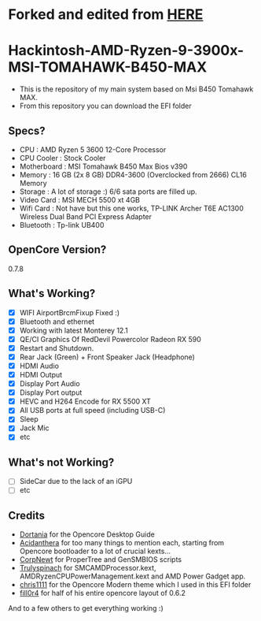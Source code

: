 # Forked and edited from [HERE](https://github.com/QuantumShqipe/Opencore-0.7.4-Msi-B450-Tomahawk-Max-Ryzen-9-3900x)


# Hackintosh-AMD-Ryzen-9-3900x-MSI-TOMAHAWK-B450-MAX
- This is the repository of my main system based on Msi B450 Tomahawk MAX.
- From this repository you can download the EFI folder

## Specs?
- CPU : AMD Ryzen 5 3600 12-Core Processor
- CPU Cooler : Stock Cooler
- Motherboard : MSI Tomahawk B450 Max Bios v390
- Memory : 16 GB (2x 8 GB) DDR4-3600 (Overclocked from 2666) CL16 Memory
- Storage : A lot of storage :) 6/6 sata ports are filled up.
- Video Card : MSI MECH 5500 xt 4GB
- Wifi Card : Not have but this one works, TP-LINK Archer T6E AC1300 Wireless Dual Band PCI Express Adapter
- Bluetooth : Tp-link UB400
  
## OpenCore Version?
0.7.8

## What's Working?
- [x] WIFI AirportBrcmFixup Fixed :)
- [x] Bluetooth and ethernet
- [x] Working with latest Monterey 12.1
- [x] QE/CI Graphics Of RedDevil Powercolor Radeon RX 590
- [x] Restart and Shutdown. 
- [x] Rear Jack (Green) + Front Speaker Jack (Headphone)
- [x] HDMI Audio
- [x] HDMI Output
- [x] Display Port Audio
- [x] Display Port output
- [x] HEVC and H264 Encode for RX 5500 XT
- [x] All USB ports at full speed (including USB-C)
- [x] Sleep 
- [x] Jack Mic
- [x] etc

## What's not Working?
- [ ] SideCar due to the lack of an iGPU
- [ ] etc

## Credits
- [Dortania](https://github.com/dortania) for the Opencore Desktop Guide
- [Acidanthera](https://github.com/acidanthera) for too many things to mention each, starting from Opencore bootloader to a lot of crucial kexts...
- [CorpNewt](https://github.com/corpnewt) for ProperTree and GenSMBIOS scripts
- [Trulyspinach](https://github.com/trulyspinach) for SMCAMDProcessor.kext, AMDRyzenCPUPowerManagement.kext and AMD Power Gadget app.
- [chris1111](https://github.com/chris1111) for the Opencore Modern theme which I used in this EFI folder 
- [fill0r4](https://github.com/fill0r4) for half of his entire opencore layout of 0.6.2

And to a few others to get everything working :)

